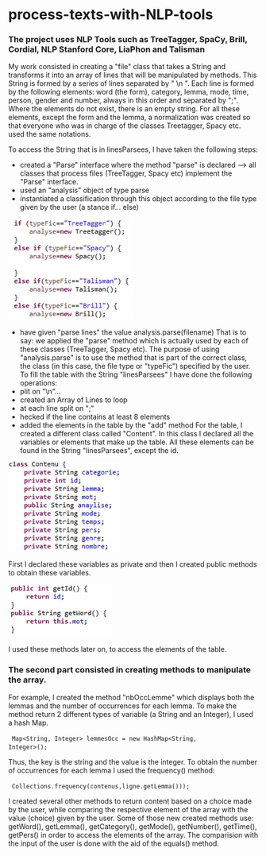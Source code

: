 # process-texts-with-NLP-tools
### The project uses NLP Tools such as TreeTagger, SpaCy, Brill, Cordial, NLP Stanford Core, LiaPhon and Talisman

My work consisted in creating a "file" class that takes a String and transforms it into an array of lines that will be manipulated by methods. This String is formed by a series of lines separated by " \n ". Each line is formed by the following elements: word (the form), category, lemma, mode, time, person, gender and number, always in this order and separated by ";". Where the elements do not exist, there is an empty string. For all these elements, except the form and the lemma, a normalization was created so that everyone who was in charge of the classes Treetagger, Spacy etc. used the same notations.

To access the String that is in linesParsees, I have taken the following steps:
- created a "Parse" interface where the method "parse" is declared --> all classes that process files (TreeTagger, Spacy etc) implement the "Parse" interface.
- used an "analysis" object of type parse
- instantiated a classification through this object according to the file type given by the user (a stance if... else)

![if-else-screenshot](https://github.com/cristina-cojocaru/process-texts-with-NLP-tools/blob/master/if-else-type-of-tool.JPG)

- have given "parse lines" the value analysis.parse(filename)
That is to say: we applied the "parse" method which is actually used by each of these classes (TreeTagger, Spacy etc). The purpose of using "analysis.parse" is to use the method that is part of the correct class, the class (in this case, the file type or "typeFic") specified by the user. 
To fill the table with the String "linesParsees" I have done the following operations:
- plit on "\n"...
- created an Array of Lines to loop
- at each line split on ";"
- hecked if the line contains at least 8 elements
- added the elements in the table by the "add" method
For the table, I created a different class called "Content". In this class I declared all the variables or elements that make up the table. All these elements can be found in the String "linesParsees", except the id.

![list-of-variables-of-cotenu-class](https://github.com/cristina-cojocaru/process-texts-with-NLP-tools/blob/master/list-of-variables-for-contenu-class.JPG)

First I declared these variables as private and then I created public methods to obtain these variables.

![private-to-public](https://github.com/cristina-cojocaru/process-texts-with-NLP-tools/blob/master/private-to-public.JPG)

I used these methods later on, to access the elements of the table. 

### The second part consisted in creating methods to manipulate the array.

For example, I created the method "nbOccLemme" which displays both the lemmas and the number of occurrences for each lemma. To make the method return 2 different types of variable (a String and an Integer), I used a hash Map.

<code> Map<String, Integer> lemmesOcc = new HashMap<String, Integer>(); </code>

Thus, the key is the string and the value is the integer. To obtain the number of occurrences for each lemma I used the frequency() method:

<code> Collections.frequency(contenus,ligne.getLemma())); </code>

I created several other methods to return content based on a choice made by the user, while comparing the respective element of the array with the value (choice) given by the user. Some of those new created methods use: getWord(), getLemma(), getCategory(), getMode(), getNumber(), getTime(), getPers() in order to access the elements of the array. The comparision with the input of the user is done with the aid of the equals() method.
